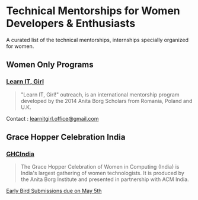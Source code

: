 # Technical Mentorships for Women Developers & Enthusiasts
A curated list of the technical mentorships, internships specially organized for women.

## Women Only Programs
### [Learn IT, Girl](https://www.learnitgirl.com)
>"Learn IT, Girl!" outreach, is an international mentorship program developed by the 2014 Anita Borg Scholars from Romania, Poland and U.K.

Contact : learnitgirl.office@gmail.com

## Grace Hopper Celebration India
### [GHCIndia](https://ghcindia.anitaborg.org/)
>The Grace Hopper Celebration of Women in Computing (India) is India's largest gathering of women technologists. It is produced by the Anita Borg Institute and presented in partnership with ACM India.

[Early Bird Submissions due on May 5th](https://ghcindia.anitaborg.org/ghci-17-call-submissions/)
